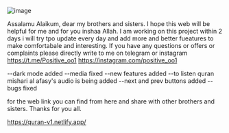 ![image](https://github.com/Positiveoo1/Quran-App/assets/106428934/bf0f6795-ee6b-41da-98c8-295fe063f944)

Assalamu Alaikum, dear my brothers and sisters. I hope this web will be helpful for me and for you inshaa Allah. I am working on this project within 2 days i will try tpo update every day and add more and better fueatures to make comfortabale and interesting. If you have any questions or offers or complaints please directly write to me on telegram or instagram
https://t.me/Positive_oo1
https://instagram.com/positive_oo1

--dark mode added
--media fixed
--new features added
--to listen quran mishari al afasy's audio is being added
--next and prev buttons added
--bugs fixed

for the web link you can find from here and share with other brothers and sisters. Thanks for you all.

https://quran-v1.netlify.app/
